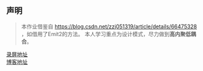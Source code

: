 ## 声明
> 本作业借鉴自 https://blog.csdn.net/zzj051319/article/details/66475328 ，如借用了Emit2的方法。
> 本人学习重点为设计模式，尽力做到**高内聚低耦合**。  

[录屏地址](https://www.youtube.com/watch?v=y2c7QZYHz0k)  
[博客地址](https://blog.csdn.net/Z_J_Q_/article/details/79962788)